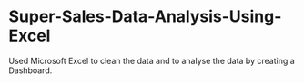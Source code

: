 # Super-Sales-Data-Analysis-Using-Excel
Used Microsoft Excel to clean the data and to analyse the data by creating a Dashboard. 

